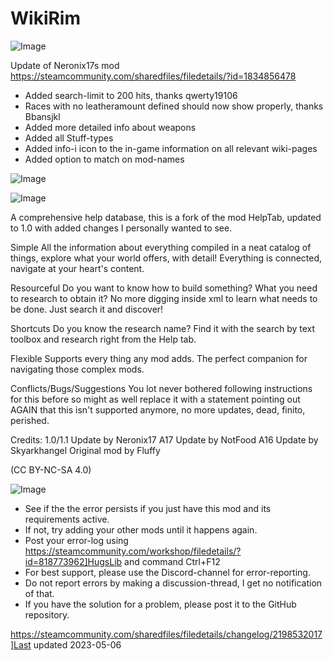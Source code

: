 # WikiRim

![Image](https://i.imgur.com/buuPQel.png)

Update of Neronix17s mod
https://steamcommunity.com/sharedfiles/filedetails/?id=1834856478

- Added search-limit to 200 hits, thanks qwerty19106
- Races with no leatheramount defined should now show properly, thanks Bbansjkl
- Added more detailed info about weapons
- Added all Stuff-types
- Added info-i icon to the in-game information on all relevant wiki-pages
- Added option to match on mod-names

![Image](https://i.imgur.com/pufA0kM.png)

	
![Image](https://i.imgur.com/Z4GOv8H.png)


A comprehensive help database, this is a fork of the mod HelpTab, updated to 1.0 with added changes I personally wanted to see.

Simple
All the information about everything compiled in a neat catalog of things, explore what your world offers, with detail! Everything is connected, navigate at your heart's content.

Resourceful
Do you want to know how to build something? What you need to research to obtain it? No more digging inside xml to learn what needs to be done. Just search it and discover!

Shortcuts
Do you know the research name? Find it with the search by text toolbox and research right from the Help tab.

Flexible
Supports every thing any mod adds. The perfect companion for navigating those complex mods.

Conflicts/Bugs/Suggestions
You lot never bothered following instructions for this before so might as well replace it with a statement pointing out AGAIN that this isn't supported anymore, no more updates, dead, finito, perished.

Credits:
1.0/1.1 Update by Neronix17
A17 Update by NotFood
A16 Update by Skyarkhangel
Original mod by Fluffy

(CC BY-NC-SA 4.0)


![Image](https://i.imgur.com/PwoNOj4.png)



-  See if the the error persists if you just have this mod and its requirements active.
-  If not, try adding your other mods until it happens again.
-  Post your error-log using https://steamcommunity.com/workshop/filedetails/?id=818773962]HugsLib and command Ctrl+F12
-  For best support, please use the Discord-channel for error-reporting.
-  Do not report errors by making a discussion-thread, I get no notification of that.
-  If you have the solution for a problem, please post it to the GitHub repository.


https://steamcommunity.com/sharedfiles/filedetails/changelog/2198532017]Last updated 2023-05-06
